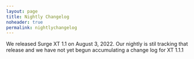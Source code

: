 ```yaml
---
layout: page
title: Nightly Changelog
noheader: true
permalink: nightlychangelog
---
```


We released Surge XT 1.1 on August 3, 2022. Our nightly is stil tracking that release and we have not yet begun accumulating
a change log for XT 1.1.1
